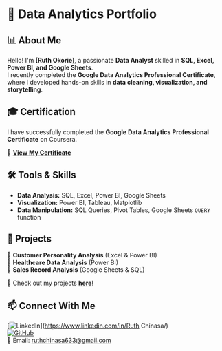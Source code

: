 # 🚀 Data Analytics Portfolio  
## 📊 About Me  
Hello! I'm **[Ruth Okorie]**, a passionate **Data Analyst** skilled in **SQL, Excel, Power BI, and Google Sheets**.  
I recently completed the **Google Data Analytics Professional Certificate**, where I developed hands-on skills in **data cleaning, visualization, and storytelling**.
## 🎓 Certification  
I have successfully completed the **Google Data Analytics Professional Certificate** on Coursera.  

📜 **[View My Certificate](https://github.com/YOUR_USERNAME/YOUR_REPOSITORY/blob/main/certificates/Google_Data_Analytics_Certificate.pdf)**  

## 🛠️ Tools & Skills  
- **Data Analysis:** SQL, Excel, Power BI, Google Sheets  
- **Visualization:** Power BI, Tableau, Matplotlib  
- **Data Manipulation:** SQL Queries, Pivot Tables, Google Sheets `QUERY` function  

## 📂 Projects  
🔹 **Customer Personality Analysis** (Excel & Power BI)  
🔹 **Healthcare Data Analysis** (Power BI)  
🔹 **Sales Record Analysis** (Google Sheets & SQL)  

📌 Check out my projects **[here](https://github.com/RuthOkorie?tab=repositories)**!  

## 📫 Connect With Me  
[![LinkedIn](https://img.shields.io/badge/LinkedIn-Connect-blue?logo=linkedin)](https://www.linkedin.com/in/Ruth Chinasa/)  
[![GitHub](https://img.shields.io/badge/GitHub-Follow-black?logo=github)](https://github.com/RuthOkorie)  
📧 Email: [ruthchinasa633@gmail.com](mailto:ruthchinasa633@gmail.com)


